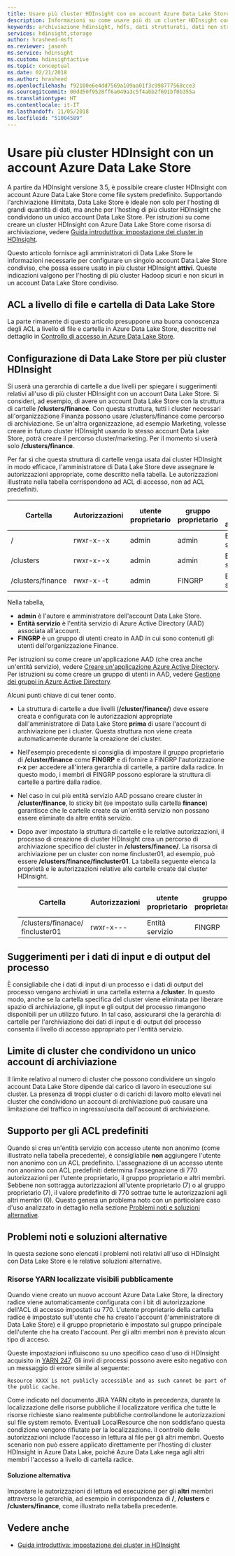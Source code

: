 ```yaml
---
title: Usare più cluster HDInsight con un account Azure Data Lake Store - Azure
description: Informazioni su come usare più di un cluster HDInsight con un singolo account Data Lake Store
keywords: archiviazione hdinsight, hdfs, dati strutturati, dati non strutturati, data lake store
services: hdinsight,storage
author: hrasheed-msft
ms.reviewer: jasonh
ms.service: hdinsight
ms.custom: hdinsightactive
ms.topic: conceptual
ms.date: 02/21/2018
ms.author: hrasheed
ms.openlocfilehash: f92100e6e4dd7569a109aa01f3c998777568cce3
ms.sourcegitcommit: 00dd50f9528ff6a049a3c5f4abb2f691bf0b355a
ms.translationtype: HT
ms.contentlocale: it-IT
ms.lasthandoff: 11/05/2018
ms.locfileid: "51004589"
---
```

# <a name="use-multiple-hdinsight-clusters-with-an-azure-data-lake-store-account"></a>Usare più cluster HDInsight con un account Azure Data Lake Store

A partire da HDInsight versione 3.5, è possibile creare cluster HDInsight con account Azure Data Lake Store come file system predefinito.
Supportando l'archiviazione illimitata, Data Lake Store è ideale non solo per l'hosting di grandi quantità di dati, ma anche per l'hosting di più cluster HDInsight che condividono un unico account Data Lake Store. Per istruzioni su come creare un cluster HDInsight con Azure Data Lake Store come risorsa di archiviazione, vedere [Guida introduttiva: impostazione dei cluster in HDInsight](../storage/data-lake-storage/quickstart-create-connect-hdi-cluster.md).

Questo articolo fornisce agli amministratori di Data Lake Store le informazioni necessarie per configurare un singolo account Data Lake Store condiviso, che possa essere usato in più cluster HDInsight **attivi**. Queste indicazioni valgono per l'hosting di più cluster Hadoop sicuri e non sicuri in un account Data Lake Store condiviso.


## <a name="data-lake-store-file-and-folder-level-acls"></a>ACL a livello di file e cartella di Data Lake Store

La parte rimanente di questo articolo presuppone una buona conoscenza degli ACL a livello di file e cartella in Azure Data Lake Store, descritte nel dettaglio in [Controllo di accesso in Azure Data Lake Store](../data-lake-store/data-lake-store-access-control.md).

## <a name="data-lake-store-setup-for-multiple-hdinsight-clusters"></a>Configurazione di Data Lake Store per più cluster HDInsight
Si userà una gerarchia di cartelle a due livelli per spiegare i suggerimenti relativi all'uso di più cluster HDInsight con un account Data Lake Store. Si consideri, ad esempio, di avere un account Data Lake Store con la struttura di cartelle **/clusters/finance**. Con questa struttura, tutti i cluster necessari all'organizzazione Finanza possono usare /clusters/finance come percorso di archiviazione. Se un'altra organizzazione, ad esempio Marketing, volesse creare in futuro cluster HDInsight usando lo stesso account Data Lake Store, potrà creare il percorso cluster/marketing. Per il momento si userà solo **/clusters/finance**.

Per far sì che questa struttura di cartelle venga usata dai cluster HDInsight in modo efficace, l'amministratore di Data Lake Store deve assegnare le autorizzazioni appropriate, come descritto nella tabella. Le autorizzazioni illustrate nella tabella corrispondono ad ACL di accesso, non ad ACL predefiniti. 


|Cartella  |Autorizzazioni  |utente proprietario  |gruppo proprietario  | Utente non anonimo | Autorizzazioni utente non anonimo | Gruppo non anonimo | Autorizzazioni gruppo non anonimo |
|---------|---------|---------|---------|---------|---------|---------|---------|
|/ | rwxr-x--x  |admin |admin  |Entità servizio |--x  |FINGRP   |r-x         |
|/clusters | rwxr-x--x |admin |admin |Entità servizio |--x  |FINGRP |r-x         |
|/clusters/finance | rwxr-x--t |admin |FINGRP  |Entità servizio |rwx  |-  |-     |

Nella tabella,

- **admin** è l'autore e amministratore dell'account Data Lake Store.
- **Entità servizio** è l'entità servizio di Azure Active Directory (AAD) associata all'account.
- **FINGRP** è un gruppo di utenti creato in AAD in cui sono contenuti gli utenti dell'organizzazione Finance.

Per istruzioni su come creare un'applicazione AAD (che crea anche un'entità servizio), vedere [Creare un'applicazione Azure Active Directory](../active-directory/develop/howto-create-service-principal-portal.md#create-an-azure-active-directory-application). Per istruzioni su come creare un gruppo di utenti in AAD, vedere [Gestione dei gruppi in Azure Active Directory](../active-directory/fundamentals/active-directory-groups-create-azure-portal.md).

Alcuni punti chiave di cui tener conto.

- La struttura di cartelle a due livelli (**/cluster/finance/**) deve essere creata e configurata con le autorizzazioni appropriate dall'amministratore di Data Lake Store **prima** di usare l'account di archiviazione per i cluster. Questa struttura non viene creata automaticamente durante la creazione dei cluster.
- Nell'esempio precedente si consiglia di impostare il gruppo proprietario di **/cluster/finance** come **FINGRP** e di fornire a FINGRP l'autorizzazione **r-x** per accedere all'intera gerarchia di cartelle, a partire dalla radice. In questo modo, i membri di FINGRP possono esplorare la struttura di cartelle a partire dalla radice.
- Nel caso in cui più entità servizio AAD possano creare cluster in **/cluster/finance**, lo sticky bit (se impostato sulla cartella **finance**) garantisce che le cartelle create da un'entità servizio non possano essere eliminate da altre entità servizio.
- Dopo aver impostato la struttura di cartelle e le relative autorizzazioni, il processo di creazione di cluster HDInsight crea un percorso di archiviazione specifico del cluster in **/clusters/finance/**. La risorsa di archiviazione per un cluster con nome fincluster01, ad esempio, può essere **/clusters/finance/fincluster01**. La tabella seguente elenca la proprietà e le autorizzazioni relative alle cartelle create dal cluster HDInsight.

    |Cartella  |Autorizzazioni  |utente proprietario  |gruppo proprietario  | Utente non anonimo | Autorizzazioni utente non anonimo | Gruppo non anonimo | Autorizzazioni gruppo non anonimo |
    |---------|---------|---------|---------|---------|---------|---------|---------|
    |/clusters/finanace/ fincluster01 | rwxr-x---  |Entità servizio |FINGRP  |- |-  |-   |-  | 
   


## <a name="recommendations-for-job-input-and-output-data"></a>Suggerimenti per i dati di input e di output del processo

È consigliabile che i dati di input di un processo e i dati di output del processo vengano archiviati in una cartella esterna a **/cluster**. In questo modo, anche se la cartella specifica del cluster viene eliminata per liberare spazio di archiviazione, gli input e gli output del processo rimangono disponibili per un utilizzo futuro. In tal caso, assicurarsi che la gerarchia di cartelle per l'archiviazione dei dati di input e di output del processo consenta il livello di accesso appropriato per l'entità servizio.

## <a name="limit-on-clusters-sharing-a-single-storage-account"></a>Limite di cluster che condividono un unico account di archiviazione

Il limite relativo al numero di cluster che possono condividere un singolo account Data Lake Store dipende dal carico di lavoro in esecuzione sui cluster. La presenza di troppi cluster o di carichi di lavoro molto elevati nei cluster che condividono un account di archiviazione può causare una limitazione del traffico in ingresso/uscita dall'account di archiviazione.

## <a name="support-for-default-acls"></a>Supporto per gli ACL predefiniti

Quando si crea un'entità servizio con accesso utente non anonimo (come illustrato nella tabella precedente), è consigliabile **non** aggiungere l'utente non anonimo con un ACL predefinito. L'assegnazione di un accesso utente non anonimo con ACL predefiniti determina l'assegnazione di 770 autorizzazioni per l'utente proprietario, il gruppo proprietario e altri membri. Sebbene non sottragga autorizzazioni all'utente proprietario (7) o al gruppo proprietario (7), il valore predefinito di 770 sottrae tutte le autorizzazioni agli altri membri (0). Questo genera un problema noto con un particolare caso d'uso analizzato in dettaglio nella sezione [Problemi noti e soluzioni alternative](#known-issues-and-workarounds).

## <a name="known-issues-and-workarounds"></a>Problemi noti e soluzioni alternative

In questa sezione sono elencati i problemi noti relativi all'uso di HDInsight con Data Lake Store e le relative soluzioni alternative.

### <a name="publicly-visible-localized-yarn-resources"></a>Risorse YARN localizzate visibili pubblicamente

Quando viene creato un nuovo account Azure Data Lake Store, la directory radice viene automaticamente configurata con i bit di autorizzazione dell'ACL di accesso impostati su 770. L'utente proprietario della cartella radice è impostato sull'utente che ha creato l'account (l'amministratore di Data Lake Store) e il gruppo proprietario è impostato sul gruppo principale dell'utente che ha creato l'account. Per gli altri membri non è previsto alcun tipo di acceso.

Queste impostazioni influiscono su uno specifico caso d'uso di HDInsight acquisito in [YARN 247](https://hwxmonarch.atlassian.net/browse/YARN-247). Gli invii di processi possono avere esito negativo con un messaggio di errore simile al seguente:

    Resource XXXX is not publicly accessible and as such cannot be part of the public cache.

Come indicato nel documento JIRA YARN citato in precedenza, durante la localizzazione delle risorse pubbliche il localizzatore verifica che tutte le risorse richieste siano realmente pubbliche controllandone le autorizzazioni sul file system remoto. Eventuali LocalResource che non soddisfano questa condizione vengono rifiutate per la localizzazione. Il controllo delle autorizzazioni include l'accesso in lettura al file per gli altri membri. Questo scenario non può essere applicato direttamente per l'hosting di cluster HDInsight in Azure Data Lake, poiché Azure Data Lake nega agli altri membri l'accesso a livello di cartella radice.

#### <a name="workaround"></a>Soluzione alternativa
Impostare le autorizzazioni di lettura ed esecuzione per gli **altri** membri attraverso la gerarchia, ad esempio in corrispondenza di **/**, **/clusters** e **/clusters/finance**, come illustrato nella tabella precedente.

## <a name="see-also"></a>Vedere anche 

* [Guida introduttiva: impostazione dei cluster in HDInsight](../storage/data-lake-storage/quickstart-create-connect-hdi-cluster.md)


